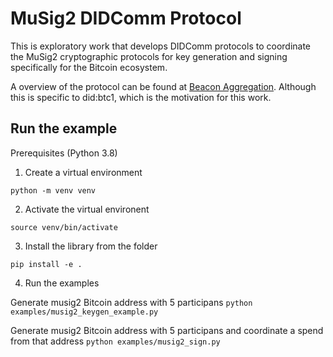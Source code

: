 # MuSig2 DIDComm Protocol

This is exploratory work that develops DIDComm protocols to coordinate the MuSig2 cryptographic protocols for key generation and signing specifically for the Bitcoin ecosystem.

A overview of the protocol can be found at [Beacon Aggregation](./beacon_aggregation_protocol.md). Although this is specific to did:btc1, which is the motivation for this work.

## Run the example

Prerequisites (Python 3.8)

1. Create a virtual environment

`python -m venv venv`

2. Activate the virtual environent

`source venv/bin/activate`

3. Install the library from the folder

`pip install -e .`

4. Run the examples

Generate musig2 Bitcoin address with 5 participans
`python examples/musig2_keygen_example.py`

Generate musig2 Bitcoin address with 5 participans and coordinate a spend from that address
 `python examples/musig2_sign.py`






